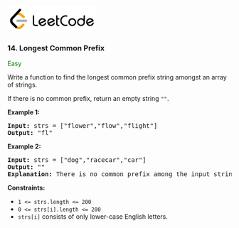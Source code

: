 <a href="https://leetcode.com/problems/longest-common-prefix/" target="_blank">
    <img src="/leetcode-logo.png" style="width:200px" alt="LeetCode"/>
</a>

### 14. Longest Common Prefix

<span style="color:green">Easy</span>

Write a function to find the longest common prefix string amongst an array of
strings.

If there is no common prefix, return an empty string `""`.

__Example 1:__

<pre>
<b>Input:</b> strs = ["flower","flow","flight"]
<b>Output:</b> "fl"
</pre>

__Example 2:__
<pre>
<b>Input:</b> strs = ["dog","racecar","car"]
<b>Output:</b> ""
<b>Explanation:</b> There is no common prefix among the input strings.
</pre>

__Constraints:__

* `1 <= strs.length <= 200`
* `0 <= strs[i].length <= 200`
* `strs[i]` consists of only lower-case English letters.
